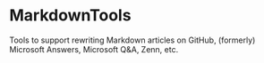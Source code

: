 # MarkdownTools
Tools to support rewriting Markdown articles on GitHub, (formerly) Microsoft Answers, Microsoft Q&amp;A, Zenn, etc.
